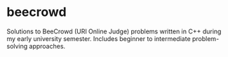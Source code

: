 # beecrowd
Solutions to BeeCrowd (URI Online Judge) problems written in C++ during my early university semester. Includes beginner to intermediate problem-solving approaches.
